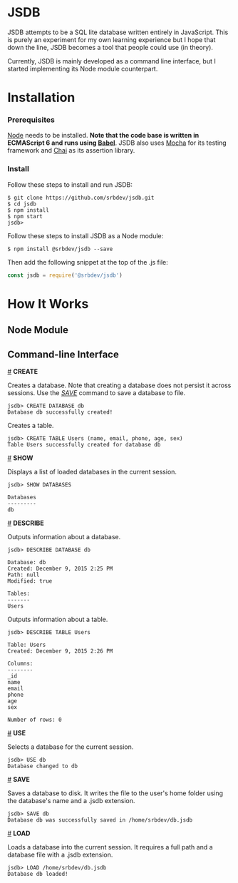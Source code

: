 
# JSDB
JSDB attempts to be a SQL lite database written entirely in JavaScript. This is purely an experiment for my own learning experience but I hope that down the line, JSDB becomes a tool that people could use (in theory).

Currently, JSDB is mainly developed as a command line interface, but I started implementing its Node module counterpart.

# Installation

### Prerequisites
[Node](https://nodejs.org/en/) needs to be installed. **Note that the code base is written in ECMAScript 6 and runs using [Babel](http://babeljs.io/)**. JSDB also uses [Mocha](http://mochajs.org/) for its testing framework and [Chai](http://chaijs.com/) as its assertion library. 

### Install
Follow these steps to install and run JSDB:

    $ git clone https://github.com/srbdev/jsdb.git
    $ cd jsdb
    $ npm install
    $ npm start
    jsdb> 

Follow these steps to install JSDB as a Node module:

    $ npm install @srbdev/jsdb --save

Then add the following snippet at the top of the .js file:

```javascript
const jsdb = require('@srbdev/jsdb')
```

# How It Works

## Node Module

## Command-line Interface

<a name="create" href="#create">#</a> <b>CREATE</b>

Creates a database. Note that creating a database does not persist it across sessions. Use the <a href="#save">*SAVE*</a> command to save a database to file.

    jsdb> CREATE DATABASE db
    Database db successfully created!

Creates a table.

    jsdb> CREATE TABLE Users (name, email, phone, age, sex)
    Table Users successfully created for database db

<a name="show" href="#show">#</a> <b>SHOW</b>

Displays a list of loaded databases in the current session.

    jsdb> SHOW DATABASES

    Databases
    ---------
    db

<a name="describe" href="#describe">#</a> <b>DESCRIBE</b>

Outputs information about a database.

    jsdb> DESCRIBE DATABASE db

    Database: db
    Created: December 9, 2015 2:25 PM
    Path: null
    Modified: true

    Tables:
    -------
    Users

Outputs information about a table.

    jsdb> DESCRIBE TABLE Users

    Table: Users
    Created: December 9, 2015 2:26 PM

    Columns:
    --------
    _id
    name
    email
    phone
    age
    sex

    Number of rows: 0

<a name="use" href="#use">#</a> <b>USE</b>

Selects a database for the current session.

    jsdb> USE db
    Database changed to db

<a name="save" href="#save">#</a> <b>SAVE</b>

Saves a database to disk. It writes the file to the user's home folder using the database's name and a .jsdb extension.

    jsdb> SAVE db
    Database db was successfully saved in /home/srbdev/db.jsdb

<a name="load" href="#load">#</a> <b>LOAD</b>

Loads a database into the current session. It requires a full path and a database file with a .jsdb extension.

    jsdb> LOAD /home/srbdev/db.jsdb
    Database db loaded!

